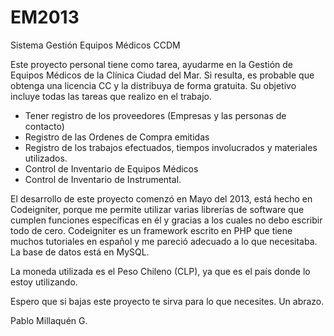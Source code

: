 EM2013
======

Sistema Gestión Equipos Médicos CCDM

Este proyecto personal tiene como tarea, ayudarme en la Gestión de Equipos Médicos de la Clínica Ciudad del Mar.
Si resulta, es probable que obtenga una licencia CC y la distribuya de forma gratuita.
Su objetivo incluye todas las tareas que realizo en el trabajo.
- Tener registro de los proveedores (Empresas y las personas de contacto)
- Registro de las Ordenes de Compra emitidas
- Registro de los trabajos efectuados, tiempos involucrados y materiales utilizados.
- Control de Inventario de Equipos Médicos
- Control de Inventario de Instrumental.
 
El desarrollo de este proyecto comenzó en Mayo del 2013, está hecho en Codeigniter, porque me permite utilizar 
varias librerías de software que cumplen funciones específicas en él y gracias a los cuales no debo escribir todo 
de cero. Codeigniter es un framework escrito en PHP que tiene muchos tutoriales en español y me pareció adecuado a lo 
que necesitaba.
La base de datos está en MySQL.

La moneda utilizada es el Peso Chileno (CLP), ya que es el país donde lo estoy utilizando.

Espero que si bajas este proyecto te sirva para lo que necesites.
Un abrazo.

Pablo Millaquén G.
